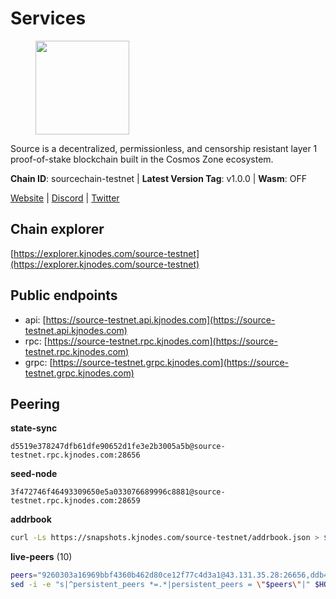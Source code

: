 # Services

<figure><img src="https://raw.githubusercontent.com/kj89/testnet_manuals/main/pingpub/logos/source.png" width="150" alt=""><figcaption></figcaption></figure>

Source is a decentralized, permissionless, and censorship resistant layer 1 proof-of-stake blockchain built in the Cosmos Zone ecosystem.

**Chain ID**: sourcechain-testnet | **Latest Version Tag**: v1.0.0 | **Wasm**: OFF

[Website](https://www.sourceprotocol.io/) | [Discord](https://discord.io/SourceProtocol) | [Twitter](https://www.twitter.com/sourceprotocol_)




## Chain explorer
[https://explorer.kjnodes.com/source-testnet](https://explorer.kjnodes.com/source-testnet)

## Public endpoints

* api: [https://source-testnet.api.kjnodes.com](https://source-testnet.api.kjnodes.com)
* rpc: [https://source-testnet.rpc.kjnodes.com](https://source-testnet.rpc.kjnodes.com)
* grpc: [https://source-testnet.grpc.kjnodes.com](https://source-testnet.grpc.kjnodes.com)

## Peering

**state-sync**

```text
d5519e378247dfb61dfe90652d1fe3e2b3005a5b@source-testnet.rpc.kjnodes.com:28656
```

**seed-node**

```text
3f472746f46493309650e5a033076689996c8881@source-testnet.rpc.kjnodes.com:28659
```

**addrbook**
```bash
curl -Ls https://snapshots.kjnodes.com/source-testnet/addrbook.json > $HOME/.source/config/addrbook.json
```

**live-peers** (10)
```bash
peers="9260303a16969bbf4360b462d80ce12f77c4d3a1@43.131.35.28:26656,ddb472d197b8a732bb3f8878035603769aa4c85b@161.35.75.82:26656,db69700d8b0c277183ab1ec34d79a083c2578d32@65.21.145.209:26656,d960215e0788fcfc04b9e2e824e5751bf1efe7fc@65.108.82.152:26656,d5519e378247dfb61dfe90652d1fe3e2b3005a5b@65.109.68.190:28656,492d7c007dd37f05d2b469865685eb9e4460a379@35.87.85.162:26656,6ca675f9d949d5c9afc8849adf7b39bc7fccf74f@164.92.98.17:26656,63d1b126558468634137b5705ab90151b16932f8@65.108.151.6:26656,2c20351736d27e50952695801a4d77122ead307f@62.171.180.83:26656,bdf9b6ad38b803358e7fd99f35b14795ebcd8144@190.2.155.67:29656"
sed -i -e "s|^persistent_peers *=.*|persistent_peers = \"$peers\"|" $HOME/.source/config/config.toml
```
